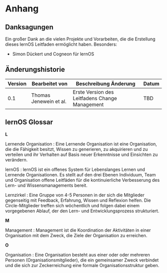 # Anhang

## Danksagungen

Ein großer Dank an die vielen Projekte und Vorarbeiten, die die Erstellung dieses lernOS Leitfaden ermöglicht haben.
Besonders:
- Simon Dückert und Cogneon für lernOS

## Änderungshistorie

| Version | Bearbeitet von          | Beschreibung Änderung                                                 | Datum      |
| ------- | ----------------------- | --------------------------------------------------------------------- | ---------- |
| 0.1     | Thomas Jenewein et al.  | Erste Version des Leitfadens Change Management                        | TBD        |

## lernOS Glossar

**L**

Lernende Organisation
: Eine Lernende Organisation ist eine Organisation, die die Fähigkeit besitzt, Wissen zu generieren, zu akquirieren und zu verteilen und ihr Verhalten auf Basis neuer Erkenntnisse und Einsichten zu verändern.

lernOS
: lernOS ist ein offenes System für Lebenslanges Lernen und Lernende Organisationen. Es stellt auf den drei Ebenen Individuum, Team und Organisation offene Leitfäden für die kontinuierliche Verbesserung des Lern- und Wissensmanagements bereit.

Lernzirkel
: Eine Gruppe von 4-5 Personen in der sich die Mitglieder gegenseitig mit Feedback, Erfahrung, Wissen und Reflexion helfen. Die Circle-Mitglieder treffen sich wöchentlich und folgen dabei einem vorgegebenen Ablauf, der den Lern- und Entwicklungsprozess  strukturiert.

**M**

Management
: Management ist die Koordination der Aktivitäten in einer Organisation mit dem Zweck, die Ziele der Organisation zu erreichen.

**O**

Organisation
: Eine Organisation besteht aus einer oder oder mehreren Personen (Organisationsmitglieder), die ein gemeinsamer Zweck verbindet und die sich zur Zeckerreichung eine formale Organisationsstruktur geben.
